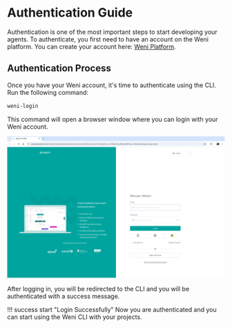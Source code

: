 # Authentication Guide

Authentication is one of the most important steps to start developing your agents. To authenticate, you first need to have an account on the Weni platform. You can create your account here: [Weni Platform](https://weni.ai/).

## Authentication Process

Once you have your Weni account, it's time to authenticate using the CLI. Run the following command:

```bash
weni-login
```

This command will open a browser window where you can login with your Weni account.

![Login Page](../assets/authentication-page.png)

After logging in, you will be redirected to the CLI and you will be authenticated with a success message.

!!! success start "Login Successfully"
    Now you are authenticated and you can start using the Weni CLI with your projects.